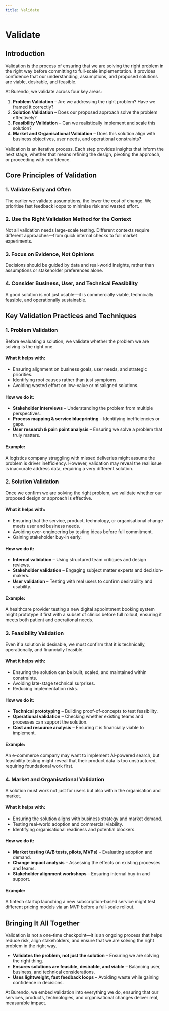```yaml
---
title: Validate
---
```

# Validate
## Introduction
Validation is the process of ensuring that we are solving the right problem in the right way before committing to full-scale implementation. It provides confidence that our understanding, assumptions, and proposed solutions are viable, desirable, and feasible.

At Burendo, we validate across four key areas:

1. **Problem Validation** – Are we addressing the right problem? Have we framed it correctly?
2. **Solution Validation** – Does our proposed approach solve the problem effectively?
3. **Feasibility Validation** – Can we realistically implement and scale this solution?
4. **Market and Organisational Validation** – Does this solution align with business objectives, user needs, and operational constraints?

Validation is an iterative process. Each step provides insights that inform the next stage, whether that means refining the design, pivoting the approach, or proceeding with confidence.

## Core Principles of Validation
### 1. **Validate Early and Often**
The earlier we validate assumptions, the lower the cost of change. We prioritise fast feedback loops to minimise risk and wasted effort.

### 2. **Use the Right Validation Method for the Context**
Not all validation needs large-scale testing. Different contexts require different approaches—from quick internal checks to full market experiments.

### 3. **Focus on Evidence, Not Opinions**
Decisions should be guided by data and real-world insights, rather than assumptions or stakeholder preferences alone.

### 4. **Consider Business, User, and Technical Feasibility**
A good solution is not just usable—it is commercially viable, technically feasible, and operationally sustainable.

## Key Validation Practices and Techniques
### 1. **Problem Validation**
Before evaluating a solution, we validate whether the problem we are solving is the right one.

#### What it helps with:
* Ensuring alignment on business goals, user needs, and strategic priorities.
* Identifying root causes rather than just symptoms.
* Avoiding wasted effort on low-value or misaligned solutions.

#### How we do it:
* **Stakeholder interviews** – Understanding the problem from multiple perspectives.
* **Process mapping & service blueprinting** – Identifying inefficiencies or gaps.
* **User research & pain point analysis** – Ensuring we solve a problem that truly matters.

#### Example:
A logistics company struggling with missed deliveries might assume the problem is driver inefficiency. However, validation may reveal the real issue is inaccurate address data, requiring a very different solution.

### 2. Solution Validation
Once we confirm we are solving the right problem, we validate whether our proposed design or approach is effective.

#### What it helps with:
* Ensuring that the service, product, technology, or organisational change meets user and business needs.
* Avoiding over-engineering by testing ideas before full commitment.
* Gaining stakeholder buy-in early.

#### How we do it:
* **Internal validation** – Using structured team critiques and design reviews.
* **Stakeholder validation** – Engaging subject matter experts and decision-makers.
* **User validation** – Testing with real users to confirm desirability and usability.

#### Example:
A healthcare provider testing a new digital appointment booking system might prototype it first with a subset of clinics before full rollout, ensuring it meets both patient and operational needs.

### 3. Feasibility Validation
Even if a solution is desirable, we must confirm that it is technically, operationally, and financially feasible.

#### What it helps with:
* Ensuring the solution can be built, scaled, and maintained within constraints.
* Avoiding late-stage technical surprises.
* Reducing implementation risks.

#### How we do it:
* **Technical prototyping** – Building proof-of-concepts to test feasibility.
* **Operational validation** – Checking whether existing teams and processes can support the solution.
* **Cost and resource analysis** – Ensuring it is financially viable to implement.

#### Example:
An e-commerce company may want to implement AI-powered search, but feasibility testing might reveal that their product data is too unstructured, requiring foundational work first.

### 4. Market and Organisational Validation
A solution must work not just for users but also within the organisation and market.

#### What it helps with:
* Ensuring the solution aligns with business strategy and market demand.
* Testing real-world adoption and commercial viability.
* Identifying organisational readiness and potential blockers.

#### How we do it:
* **Market testing (A/B tests, pilots, MVPs)** – Evaluating adoption and demand.
* **Change impact analysis** – Assessing the effects on existing processes and teams.
* **Stakeholder alignment workshops** – Ensuring internal buy-in and support.

#### Example:
A fintech startup launching a new subscription-based service might test different pricing models via an MVP before a full-scale rollout.

## Bringing It All Together
Validation is not a one-time checkpoint—it is an ongoing process that helps reduce risk, align stakeholders, and ensure that we are solving the right problem in the right way.

* **Validates the problem, not just the solution** – Ensuring we are solving the right thing.
* **Ensures solutions are feasible, desirable, and viable** – Balancing user, business, and technical considerations.
* **Uses lightweight, fast feedback loops** – Avoiding waste while gaining confidence in decisions.

At Burendo, we embed validation into everything we do, ensuring that our services, products, technologies, and organisational changes deliver real, measurable impact.
<!-- I agree with all of this.  What remains to be defines is how we do it, consistently and with an appropriate TTV -->
<!-- How do we train our people? -->
